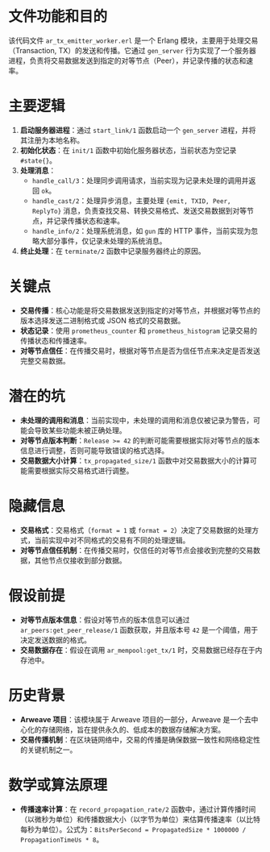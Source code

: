 # 文件功能和目的

该代码文件 `ar_tx_emitter_worker.erl` 是一个 Erlang 模块，主要用于处理交易（Transaction, TX）的发送和传播。它通过 `gen_server` 行为实现了一个服务器进程，负责将交易数据发送到指定的对等节点（Peer），并记录传播的状态和速率。

# 主要逻辑

1. **启动服务器进程**：通过 `start_link/1` 函数启动一个 `gen_server` 进程，并将其注册为本地名称。
2. **初始化状态**：在 `init/1` 函数中初始化服务器状态，当前状态为空记录 `#state{}`。
3. **处理消息**：
   - `handle_call/3`：处理同步调用请求，当前实现为记录未处理的调用并返回 `ok`。
   - `handle_cast/2`：处理异步消息，主要处理 `{emit, TXID, Peer, ReplyTo}` 消息，负责查找交易、转换交易格式、发送交易数据到对等节点，并记录传播状态和速率。
   - `handle_info/2`：处理系统消息，如 `gun` 库的 HTTP 事件，当前实现为忽略大部分事件，仅记录未处理的系统消息。
4. **终止处理**：在 `terminate/2` 函数中记录服务器终止的原因。

# 关键点

- **交易传播**：核心功能是将交易数据发送到指定的对等节点，并根据对等节点的版本选择发送二进制格式或 JSON 格式的交易数据。
- **状态记录**：使用 `prometheus_counter` 和 `prometheus_histogram` 记录交易的传播状态和传播速率。
- **对等节点信任**：在传播交易时，根据对等节点是否为信任节点来决定是否发送完整交易数据。

# 潜在的坑

- **未处理的调用和消息**：当前实现中，未处理的调用和消息仅被记录为警告，可能会导致某些功能未被正确处理。
- **对等节点版本判断**：`Release >= 42` 的判断可能需要根据实际对等节点的版本信息进行调整，否则可能导致错误的格式选择。
- **交易数据大小计算**：`tx_propagated_size/1` 函数中对交易数据大小的计算可能需要根据实际交易格式进行调整。

# 隐藏信息

- **交易格式**：交易格式（`format = 1` 或 `format = 2`）决定了交易数据的处理方式，当前实现中对不同格式的交易有不同的处理逻辑。
- **对等节点信任机制**：在传播交易时，仅信任的对等节点会接收到完整的交易数据，其他节点仅接收到部分数据。

# 假设前提

- **对等节点版本信息**：假设对等节点的版本信息可以通过 `ar_peers:get_peer_release/1` 函数获取，并且版本号 `42` 是一个阈值，用于决定发送数据的格式。
- **交易数据存在**：假设在调用 `ar_mempool:get_tx/1` 时，交易数据已经存在于内存池中。

# 历史背景

- **Arweave 项目**：该模块属于 Arweave 项目的一部分，Arweave 是一个去中心化的存储网络，旨在提供永久的、低成本的数据存储解决方案。
- **交易传播机制**：在区块链网络中，交易的传播是确保数据一致性和网络稳定性的关键机制之一。

# 数学或算法原理

- **传播速率计算**：在 `record_propagation_rate/2` 函数中，通过计算传播时间（以微秒为单位）和传播数据大小（以字节为单位）来估算传播速率（以比特每秒为单位）。公式为：`BitsPerSecond = PropagatedSize * 1000000 / PropagationTimeUs * 8`。